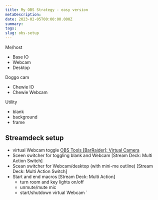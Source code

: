 ```yaml
---
title: My OBS Strategy - easy version
metaDescription: 
date: 2023-02-05T00:00:00.000Z
summary: 
tags:
slug: obs-setup
---
```



Me/host
- Base IO
- Webcam
- Desktop

Doggo cam
- Chewie IO
- Chewie Webcam

Utility
- blank
- background
- frame

## Streamdeck setup

- virtual Webcam toggle [OBS Tools [BarRaider]: Virtual Camera]()
- Sceen switcher for toggling blank and Webcam [Stream Deck: Multi Action Switch]
- Scean switcher for Webcam/desktop (with mini-me outline) [Stream Deck: Multi Action Switch]
- Start and end macros [Stream Deck: Multi Action]
    - turn room and key lights on/off
    - unmute/mute mic
    - start/shutdown virtual Webcam
`